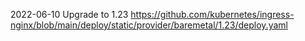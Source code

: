 2022-06-10
Upgrade to 1.23 https://github.com/kubernetes/ingress-nginx/blob/main/deploy/static/provider/baremetal/1.23/deploy.yaml